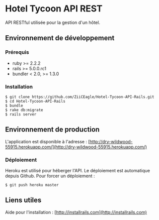 # Hotel Tycoon API REST

API RESTful utilisée pour la gestion d'un hôtel.

## Environnement de développement

### Prérequis

* ruby >= 2.2.2
* rails >= 5.0.0.rc1
* bundler < 2.0, >= 1.3.0

### Installation

```
$ git clone https://github.com/ZiiCEagle/Hotel-Tycoon-API-Rails.git
$ cd Hotel-Tycoon-API-Rails
$ bundle
$ rake db:migrate
$ rails server
```

## Environnement de production

L'application est disponible à l'adresse : [http://dry-wildwood-55915.herokuapp.com/](http://dry-wildwood-55915.herokuapp.com/)


### Déploiement

Heroku est utilisé pour héberger l'API.
Le déploiement est automatique depuis Github.
Pour forcer un déploiement :

```
$ git push heroku master
```

## Liens utiles

Aide pour l'installation : [http://installrails.com](http://installrails.com)
